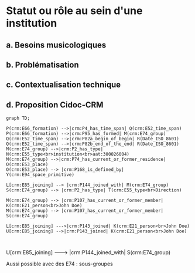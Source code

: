 # Statut ou rôle au sein d'une institution

## a. Besoins musicologiques

## b. Problématisation

## c. Contextualisation technique 

## d. Proposition Cidoc-CRM

```mermaid
graph TD;

P(crm:E66_formation) -->|crm:P4_has_time_span| Q(crm:E52_time_span)
P(crm:E66_formation) -->|crm:P95_has_formed| M(crm:E74_group)
Q(crm:E52_time_span) -->|crm:P82a_begin_of_begin| R(Date_ISO_8601)
Q(crm:E52_time_span) -->|crm:P82b_end_of_the_end| R(Date_ISO_8601)
M(crm:E74_group) -->|crm:P2_has_type| N(crm:E55_type<br>institution<br>aat:300026004)
M(crm:E74_group) -->|crm:P74_has_current_or_former_residence| O(crm:E53_place)
O(crm:E53_place) --> |crm:P168_is_defined_by| Y(crm:E94_space_primitive)

L[crm:E85_joining] --> |crm:P144_joined_with| M(crm:E74_group)
S(crm:E74_group) --> |crm:P2_has_type| T(crm:E55_type<br>Direction)

M(crm:E74_group) --> |crm:P107_has_current_or_former_member| K(crm:E21_person<br>John Doe)
M(crm:E74_group) --> |crm:P107_has_current_or_former_member| S(crm:E74_group)

L[crm:E85_joining] --->|crm:P143_joined| K(crm:E21_person<br>John Doe)
U[crm:E85_joining] -->|crm:P143_joined| K(crm:E21_person<br>John Doe)



```

U[crm:E85_joining] ---> |crm:P144_joined_with| S(crm:E74_group)







Aussi possible avec des E74 : sous-groupes 

